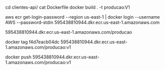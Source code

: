 cd clientes-api/
cat Dockerfile
docker build . -t producao:V1



aws ecr get-login-password --region us-east-1 | docker login --username AWS --password-stdin 595438810944.dkr.ecr.us-east-1.amazonaws.com

595438810944.dkr.ecr.us-east-1.amazonaws.com/producao

docker tag f4d7eacb04dc 595438810944.dkr.ecr.us-east-1.amazonaws.com/producao:v1


docker push 595438810944.dkr.ecr.us-east-1.amazonaws.com/producao:v1

